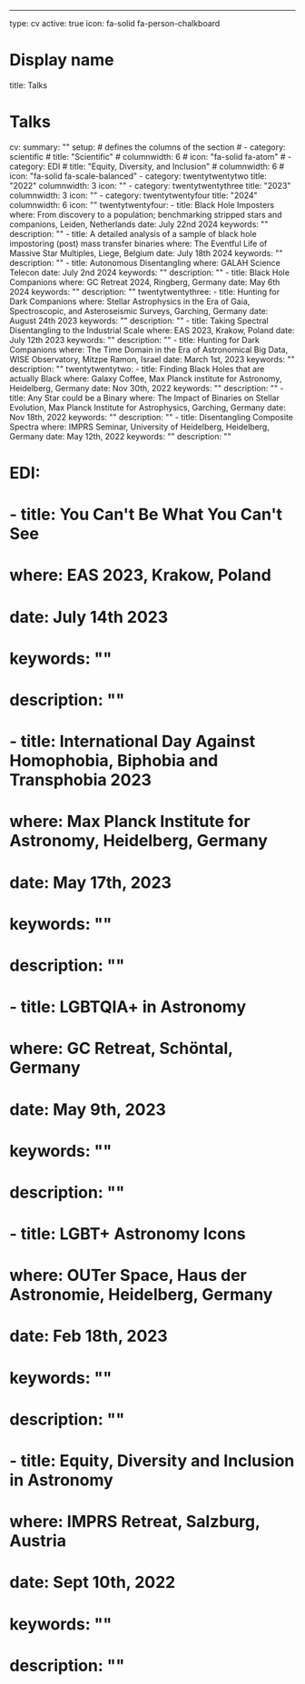 ---
type: cv
active: true
icon: fa-solid fa-person-chalkboard

# Display name
title: Talks

# Talks
cv:
  summary: ""
  setup:
    # defines the columns of the section
    # - category: scientific
    #   title: "Scientific"
    #   columnwidth: 6
    #   icon: "fa-solid fa-atom"
    # - category: EDI
    #   title: "Equity, Diversity, and Inclusion"
    #   columnwidth: 6
    #   icon: "fa-solid fa-scale-balanced"
    - category: twentytwentytwo
      title: "2022"
      columnwidth: 3
      icon: ""
    - category: twentytwentythree
      title: "2023"
      columnwidth: 3
      icon: ""
    - category: twentytwentyfour
      title: "2024"
      columnwidth: 6
      icon: ""
  twentytwentyfour:
    - title: Black Hole Imposters
      where: From discovery to a population; benchmarking stripped stars and companions, Leiden, Netherlands
      date: July 22nd 2024
      keywords: ""
      description: ""
    - title: A detailed analysis of a sample of black hole impostoring (post) mass transfer binaries
      where: The Eventful Life of Massive Star Multiples, Liege, Belgium
      date: July 18th 2024
      keywords: ""
      description: ""
    - title: Autonomous Disentangling
      where: GALAH Science Telecon
      date: July 2nd 2024
      keywords: ""
      description: ""
    - title: Black Hole Companions
      where: GC Retreat 2024, Ringberg, Germany
      date: May 6th 2024
      keywords: ""
      description: ""
  twentytwentythree:
    - title: Hunting for Dark Companions
      where: Stellar Astrophysics in the Era of Gaia, Spectroscopic, and Asteroseismic Surveys, Garching, Germany
      date: August 24th 2023
      keywords: ""
      description: ""
    - title: Taking Spectral Disentangling to the Industrial Scale
      where: EAS 2023, Krakow, Poland
      date: July 12th 2023
      keywords: ""
      description: ""
    - title: Hunting for Dark Companions
      where: The Time Domain in the Era of Astronomical Big Data, WISE Observatory, Mitzpe Ramon, Israel
      date: March 1st, 2023
      keywords: ""
      description: ""
  twentytwentytwo:
    - title: Finding Black Holes that are actually Black
      where: Galaxy Coffee, Max Planck institute for Astronomy, Heidelberg, Germany
      date: Nov 30th, 2022
      keywords: ""
      description: ""
    - title: Any Star could be a Binary
      where: The Impact of Binaries on Stellar Evolution, Max Planck Institute for Astrophysics, Garching, Germany
      date: Nov 18th, 2022
      keywords: ""
      description: ""
    - title: Disentangling Composite Spectra
      where: IMPRS Seminar, University of Heidelberg, Heidelberg, Germany
      date: May 12th, 2022
      keywords: ""
      description: ""
  # EDI:
  #   - title: You Can't Be What You Can't See
  #     where: EAS 2023, Krakow, Poland
  #     date: July 14th 2023
  #     keywords: ""
  #     description: ""
  #   - title: International Day Against Homophobia, Biphobia and Transphobia 2023
  #     where: Max Planck Institute for Astronomy, Heidelberg, Germany
  #     date: May 17th, 2023
  #     keywords: ""
  #     description: ""
  #   - title: LGBTQIA+ in Astronomy
  #     where: GC Retreat, Schöntal, Germany
  #     date: May 9th, 2023
  #     keywords: ""
  #     description: ""
  #   - title: LGBT+ Astronomy Icons
  #     where: OUTer Space, Haus der Astronomie, Heidelberg, Germany
  #     date: Feb 18th, 2023
  #     keywords: ""
  #     description: ""
  #   - title: Equity, Diversity and Inclusion in Astronomy
  #     where: IMPRS Retreat, Salzburg, Austria
  #     date: Sept 10th, 2022
  #     keywords: ""
  #     description: ""
